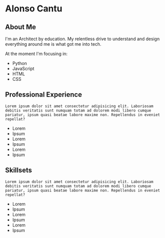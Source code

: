 # Alonso Cantu

## About Me

I'm an Architect by education. My relentless drive to understand and design everything around me is what got me into tech.

At the moment I'm focusing in:

- Python
- JavaScript
- HTML
- CSS

## Professional Experience

    Lorem ipsum dolor sit amet consectetur adipisicing elit. Laboriosam debitis veritatis sunt numquam totam ad dolorem modi libero cumque pariatur, ipsum quasi beatae labore maxime non. Repellendus in eveniet repellat?

- Lorem
- Ipsum
- Lorem
- Ipsum
- Lorem
- Ipsum

## Skillsets

    Lorem ipsum dolor sit amet consectetur adipisicing elit. Laboriosam debitis veritatis sunt numquam totam ad dolorem modi libero cumque pariatur, ipsum quasi beatae labore maxime non. Repellendus in eveniet repellat?

- Lorem
- Ipsum
- Lorem
- Ipsum
- Lorem
- Ipsum

<!--
**jacantu90/jacantu90** is a ✨ _special_ ✨ repository because its `README.md` (this file) appears on your GitHub profile.

Here are some ideas to get you started:

- 🔭 I’m currently working on ...
- 🌱 I’m currently learning ...
- 👯 I’m looking to collaborate on ...
- 🤔 I’m looking for help with ...
- 💬 Ask me about ...
- 📫 How to reach me: ...
- 😄 Pronouns: ...
- ⚡ Fun fact: ...
-->
